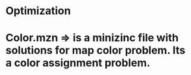 # Optimization
# Color.mzn    => is a minizinc file with solutions for map color problem. Its a color assignment problem. 
